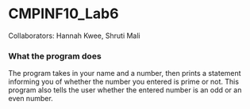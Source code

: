# CMPINF10_Lab6
Collaborators: Hannah Kwee, Shruti Mali 

### What the program does
The program takes in your name and a number, then prints a statement informing you of whether the number you entered is prime or not.
This program also tells the user whether the entered number is an odd or an even number. 


